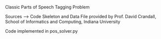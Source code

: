 Classic Parts of Speech Tagging Problem

Sources --> Code Skeleton and Data File provided by Prof. David Crandall, School of Informatics and Computing, Indiana University

Code implemented in pos_solver.py
